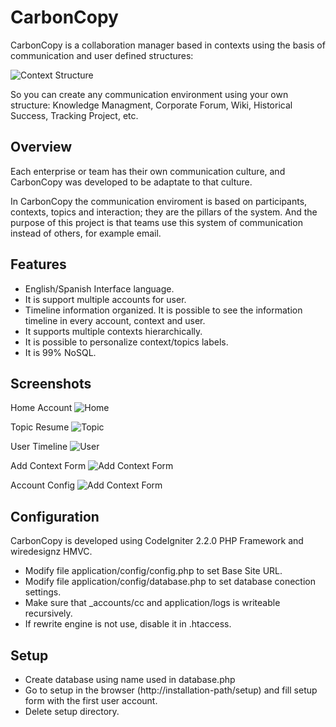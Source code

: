 CarbonCopy
===========

CarbonCopy is a collaboration manager based in contexts using the basis of communication and user defined structures:

![Context Structure](https://raw.githubusercontent.com/porquero/CarbonCopy/master/pub/readme/context-structure.png)

So you can create any communication environment using your own structure: Knowledge Managment, Corporate Forum,
 Wiki, Historical Success, Tracking Project, etc.


Overview
------------

Each enterprise or team has their own communication culture, and CarbonCopy was developed to be adaptate to
that culture.

In CarbonCopy the communication enviroment is based on participants, contexts, topics and interaction; they are the pillars of
the system. And the purpose of this project is that teams use this system of communication instead of others, for
example email.


Features
-----------

* English/Spanish Interface language.
* It is support multiple accounts for user.
* Timeline information organized. It is possible to see the information timeline in every account, context and user.
* It supports multiple contexts hierarchically.
* It is possible to personalize context/topics labels.
* It is 99% NoSQL.


Screenshots
---------------

Home Account
![Home](https://raw.githubusercontent.com/porquero/CarbonCopy/master/pub/screenshots/home.png)

Topic Resume
![Topic](https://raw.githubusercontent.com/porquero/CarbonCopy/master/pub/screenshots/topic.png)

User Timeline
![User](https://raw.githubusercontent.com/porquero/CarbonCopy/master/pub/screenshots/user.png)

Add Context Form
![Add Context Form](https://raw.githubusercontent.com/porquero/CarbonCopy/master/pub/screenshots/add-context.png)

Account Config
![Add Context Form](https://raw.githubusercontent.com/porquero/CarbonCopy/master/pub/screenshots/account-config.png)


Configuration
-----------------

CarbonCopy is developed using CodeIgniter 2.2.0 PHP Framework and wiredesignz HMVC.

* Modify file application/config/config.php to set Base Site URL.
* Modify file application/config/database.php to set database conection settings.
* Make sure that _accounts/cc and application/logs is writeable recursively.
* If rewrite engine is not use, disable it in .htaccess.


Setup
-------

* Create database using name used in database.php
* Go to setup in the browser (http://installation-path/setup) and fill setup form with the first user account.
* Delete setup directory.